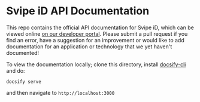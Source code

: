 # Svipe iD API Documentation

This repo contains the official API documentation for Svipe iD, which can be viewed online [on our developer portal](https://developer.svipe.com/documentation#/). Please submit a pull request if you find an error, have a suggestion for an improvement or would like to add documentation for an application or technology that we yet haven't documented!

To view the documentation locally; clone this directory, install [docsify-cli](https://www.npmjs.com/package/docsify-cli) and do:

    docsify serve

and then navigate to `http://localhost:3000`
